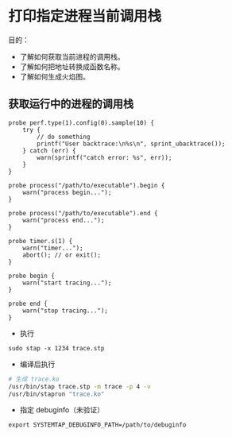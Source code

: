 # 打印指定进程当前调用栈

目的：

- 了解如何获取当前进程的调用栈。
- 了解如何把地址转换成函数名称。
- 了解如何生成火焰图。

## 获取运行中的进程的调用栈

```
probe perf.type(1).config(0).sample(10) {
    try {
        // do something
        printf("User backtrace:\n%s\n", sprint_ubacktrace());
    } catch (err) {
        warn(sprintf("catch error: %s", err));
    }
}

probe process("/path/to/executable").begin {
    warn("process begin...");
}

probe process("/path/to/executable").end {
    warn("process end...");
}

probe timer.s(1) {
    warn("timer...");
    abort(); // or exit();
}

probe begin {
    warn("start tracing...");
}

probe end {
    warn("stop tracing...");
}
```

- 执行

```
sudo stap -x 1234 trace.stp
```

- 编译后执行

```bash
# 生成 trace.ko
/usr/bin/stap trace.stp -m trace -p 4 -v
/usr/bin/staprun "trace.ko"
```

- 指定 debuginfo（未验证）

```
export SYSTEMTAP_DEBUGINFO_PATH=/path/to/debuginfo
```
